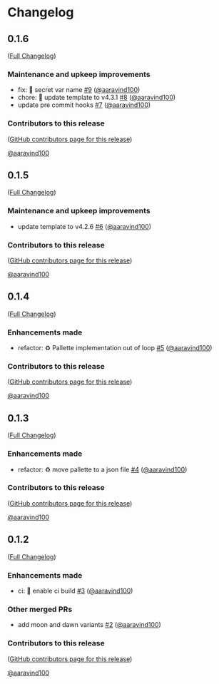 # Changelog

<!-- <START NEW CHANGELOG ENTRY> -->

## 0.1.6

([Full Changelog](https://github.com/aaravind100/jupyterlab/compare/v0.1.5...d4e82be3baf220cb46ea2522ef5ca50d7cc94b62))

### Maintenance and upkeep improvements

- fix: :bug: secret var name [#9](https://github.com/aaravind100/jupyterlab/pull/9) ([@aaravind100](https://github.com/aaravind100))
- chore: :construction_worker: update template to v4.3.1 [#8](https://github.com/aaravind100/jupyterlab/pull/8) ([@aaravind100](https://github.com/aaravind100))
- update pre commit hooks [#7](https://github.com/aaravind100/jupyterlab/pull/7) ([@aaravind100](https://github.com/aaravind100))

### Contributors to this release

([GitHub contributors page for this release](https://github.com/aaravind100/jupyterlab/graphs/contributors?from=2024-04-10&to=2024-05-28&type=c))

[@aaravind100](https://github.com/search?q=repo%3Aaaravind100%2Fjupyterlab+involves%3Aaaravind100+updated%3A2024-04-10..2024-05-28&type=Issues)

<!-- <END NEW CHANGELOG ENTRY> -->

## 0.1.5

([Full Changelog](https://github.com/aaravind100/jupyterlab/compare/v0.1.4...b770b8a44a7348efb306861e7d449108bd7095ea))

### Maintenance and upkeep improvements

- update template to v4.2.6 [#6](https://github.com/aaravind100/jupyterlab/pull/6) ([@aaravind100](https://github.com/aaravind100))

### Contributors to this release

([GitHub contributors page for this release](https://github.com/aaravind100/jupyterlab/graphs/contributors?from=2024-01-28&to=2024-04-10&type=c))

[@aaravind100](https://github.com/search?q=repo%3Aaaravind100%2Fjupyterlab+involves%3Aaaravind100+updated%3A2024-01-28..2024-04-10&type=Issues)

## 0.1.4

([Full Changelog](https://github.com/aaravind100/jupyterlab/compare/v0.1.3...bb0738f57092f86a380e1e56aced95d4c3c22321))

### Enhancements made

- refactor: :recycle: Pallette implementation out of loop [#5](https://github.com/aaravind100/jupyterlab/pull/5) ([@aaravind100](https://github.com/aaravind100))

### Contributors to this release

([GitHub contributors page for this release](https://github.com/aaravind100/jupyterlab/graphs/contributors?from=2024-01-28&to=2024-01-28&type=c))

[@aaravind100](https://github.com/search?q=repo%3Aaaravind100%2Fjupyterlab+involves%3Aaaravind100+updated%3A2024-01-28..2024-01-28&type=Issues)

## 0.1.3

([Full Changelog](https://github.com/aaravind100/jupyterlab/compare/v0.1.2...4525937871d260d2994d93633b7f0f4a69d68c20))

### Enhancements made

- refactor: :recycle: move pallette to a json file [#4](https://github.com/aaravind100/jupyterlab/pull/4) ([@aaravind100](https://github.com/aaravind100))

### Contributors to this release

([GitHub contributors page for this release](https://github.com/aaravind100/jupyterlab/graphs/contributors?from=2024-01-24&to=2024-01-28&type=c))

[@aaravind100](https://github.com/search?q=repo%3Aaaravind100%2Fjupyterlab+involves%3Aaaravind100+updated%3A2024-01-24..2024-01-28&type=Issues)

## 0.1.2

([Full Changelog](https://github.com/aaravind100/jupyterlab/compare/0.1.1...53b197a9efa93c6dad4303d6487b25dfc50464cc))

### Enhancements made

- ci: :construction_worker: enable ci build [#3](https://github.com/aaravind100/jupyterlab/pull/3) ([@aaravind100](https://github.com/aaravind100))

### Other merged PRs

- add moon and dawn variants [#2](https://github.com/aaravind100/jupyterlab/pull/2) ([@aaravind100](https://github.com/aaravind100))

### Contributors to this release

([GitHub contributors page for this release](https://github.com/aaravind100/jupyterlab/graphs/contributors?from=2024-01-24&to=2024-01-24&type=c))

[@aaravind100](https://github.com/search?q=repo%3Aaaravind100%2Fjupyterlab+involves%3Aaaravind100+updated%3A2024-01-24..2024-01-24&type=Issues)
